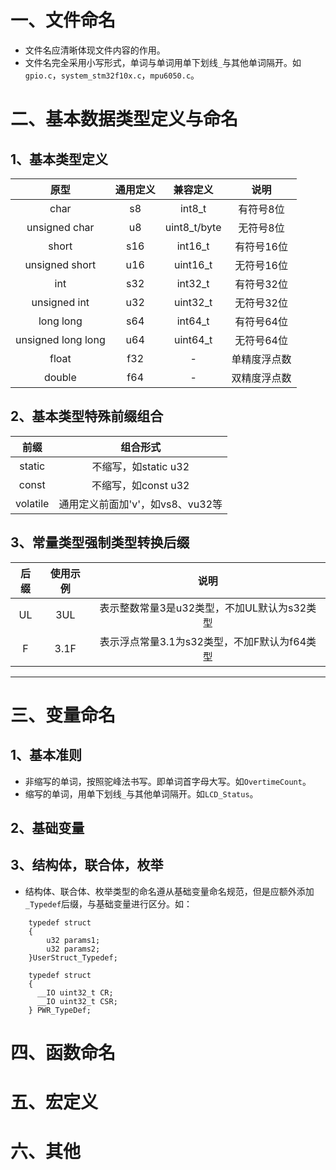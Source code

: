 # 一、文件命名

* 文件名应清晰体现文件内容的作用。
* 文件名完全采用小写形式，单词与单词用单下划线`_`与其他单词隔开。如`gpio.c`，`system_stm32f10x.c`，`mpu6050.c`。

# 二、基本数据类型定义与命名

## 1、基本类型定义

|原型|通用定义|兼容定义|说明|
|:---:|:---:|:---:|:---:|
|char|s8|int8_t|有符号8位|
|unsigned char|u8|uint8_t/byte|无符号8位|
|short|s16|int16_t|有符号16位|
|unsigned short|u16|uint16_t|无符号16位|
|int|s32|int32_t|有符号32位|
|unsigned int|u32|uint32_t|无符号32位|
|long long|s64|int64_t|有符号64位|
|unsigned long long|u64|uint64_t|无符号64位|
|float|f32|-|单精度浮点数|
|double|f64|-|双精度浮点数|
## 2、基本类型特殊前缀组合
|前缀|组合形式|
|:---:|:---:|
|static|不缩写，如static u32|
|const|不缩写，如const u32|
|volatile|通用定义前面加'v'，如vs8、vu32等|

## 3、常量类型强制类型转换后缀
|后缀|使用示例|说明|
|:---:|:---:|:---:|
|UL|3UL|表示整数常量3是u32类型，不加UL默认为s32类型|
|F|3.1F|表示浮点常量3.1为s32类型，不加F默认为f64类型|
---
# 三、变量命名
## 1、基本准则
* 非缩写的单词，按照驼峰法书写。即单词首字母大写。如`OvertimeCount`。
* 缩写的单词，用单下划线`_`与其他单词隔开。如`LCD_Status`。

## 2、基础变量

## 3、结构体，联合体，枚举
* 结构体、联合体、枚举类型的命名遵从基础变量命名规范，但是应额外添加`_Typedef`后缀，与基础变量进行区分。如：
```
	typedef struct
	{
		u32 params1;
		u32 params2;
	}UserStruct_Typedef;
	
	typedef struct
	{
	  __IO uint32_t CR;
	  __IO uint32_t CSR;
	} PWR_TypeDef;
```
# 四、函数命名

# 五、宏定义

# 六、其他
